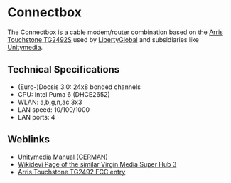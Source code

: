 # Connectbox

The Connectbox is a cable modem/router combination based on the [Arris Touchstone TG2492S](TG2492S.md) used by [LibertyGlobal](LibertyGlobal.md) and subsidiaries like [Unitymedia](Unitymedia.md).

## Technical Specifications

* (Euro-)Docsis 3.0: 24x8 bonded channels
* CPU: Intel Puma 6 (DHCE2652)
* WLAN: a,b,g,n,ac 3x3
* LAN speed: 10/100/1000
* LAN ports: 4

## Weblinks

* [Unitymedia Manual (GERMAN)](https://www5.unitymedia.de/content/dam/unitymedia-de/assets-de/pdf/Connect-Box-Interaktives-Benutzerhandbuch.pdf)
* [Wikidevi Page of the similar Virgin Media Super Hub 3](https://wikidevi.com/wiki/Virgin_Media_Super_Hub_3)
* [Arris Touchstone TG2492 FCC entry](https://fccid.io/UIDTG2492)
